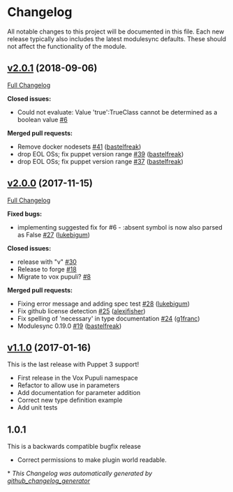 # Changelog

All notable changes to this project will be documented in this file.
Each new release typically also includes the latest modulesync defaults.
These should not affect the functionality of the module.

## [v2.0.1](https://github.com/voxpupuli/puppet-boolean/tree/v2.0.1) (2018-09-06)

[Full Changelog](https://github.com/voxpupuli/puppet-boolean/compare/v2.0.0...v2.0.1)

**Closed issues:**

- Could not evaluate: Value 'true':TrueClass cannot be determined as a boolean value [\#6](https://github.com/voxpupuli/puppet-boolean/issues/6)

**Merged pull requests:**

- Remove docker nodesets [\#41](https://github.com/voxpupuli/puppet-boolean/pull/41) ([bastelfreak](https://github.com/bastelfreak))
- drop EOL OSs; fix puppet version range [\#39](https://github.com/voxpupuli/puppet-boolean/pull/39) ([bastelfreak](https://github.com/bastelfreak))
- drop EOL OSs; fix puppet version range [\#37](https://github.com/voxpupuli/puppet-boolean/pull/37) ([bastelfreak](https://github.com/bastelfreak))

## [v2.0.0](https://github.com/voxpupuli/puppet-boolean/tree/v2.0.0) (2017-11-15)

[Full Changelog](https://github.com/voxpupuli/puppet-boolean/compare/v1.1.0...v2.0.0)

**Fixed bugs:**

- implementing suggested fix for \#6 - :absent symbol is now also parsed as False [\#27](https://github.com/voxpupuli/puppet-boolean/pull/27) ([lukebigum](https://github.com/lukebigum))

**Closed issues:**

- release with "v" [\#30](https://github.com/voxpupuli/puppet-boolean/issues/30)
- Release to forge [\#18](https://github.com/voxpupuli/puppet-boolean/issues/18)
- Migrate to vox pupuli? [\#8](https://github.com/voxpupuli/puppet-boolean/issues/8)

**Merged pull requests:**

- Fixing error message and adding spec test [\#28](https://github.com/voxpupuli/puppet-boolean/pull/28) ([lukebigum](https://github.com/lukebigum))
- Fix github license detection [\#25](https://github.com/voxpupuli/puppet-boolean/pull/25) ([alexjfisher](https://github.com/alexjfisher))
- Fix spelling of 'necessary' in type documentation [\#24](https://github.com/voxpupuli/puppet-boolean/pull/24) ([g1franc](https://github.com/g1franc))
- Modulesync 0.19.0 [\#19](https://github.com/voxpupuli/puppet-boolean/pull/19) ([bastelfreak](https://github.com/bastelfreak))

## [v1.1.0](https://github.com/voxpupuli/puppet-boolean/tree/v1.1.0) (2017-01-16)

This is the last release with Puppet 3 support!
* First release in the Vox Pupuli namespace
* Refactor to allow use in parameters
* Add documentation for parameter addition
* Correct new type definition example
* Add unit tests

1.0.1
-----

This is a backwards compatible bugfix release

  * Correct permissions to make plugin world readable.


\* *This Changelog was automatically generated by [github_changelog_generator](https://github.com/github-changelog-generator/github-changelog-generator)*
